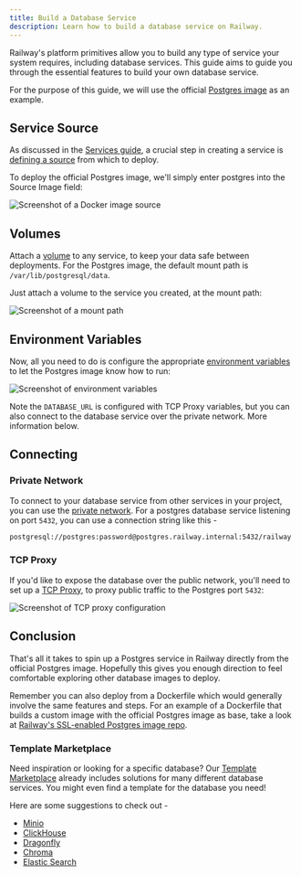 ```yaml
---
title: Build a Database Service
description: Learn how to build a database service on Railway.
---
```


Railway's platform primitives allow you to build any type of service your system requires, including database services. This guide aims to guide you through the essential features to build your own database service.

For the purpose of this guide, we will use the official <a href="https://hub.docker.com/_/postgres" target="_blank">Postgres image</a> as an example.

## Service Source

As discussed in the [Services guide](/guides/services), a crucial step in creating a service is [defining a source](/guides/services#defining-a-deployment-source) from which to deploy.

To deploy the official Postgres image, we'll simply enter postgres into the Source Image field:

<Image
src="https://res.cloudinary.com/railway/image/upload/v1701464166/docs/databases/CleanShot_2023-12-01_at_14.54.35_2x_aa5gwt.png"
alt="Screenshot of a Docker image source"
layout="responsive"
width={559} height={168} quality={80} />

## Volumes

Attach a [volume](/guides/volumes) to any service, to keep your data safe between deployments. For the Postgres image, the default mount path is `/var/lib/postgresql/data`.

Just attach a volume to the service you created, at the mount path:

<Image
src="https://res.cloudinary.com/railway/image/upload/v1701464411/docs/databases/mountpath_lajfam.png"
alt="Screenshot of a mount path"
layout="responsive"
width={519} height={168} quality={80} />

## Environment Variables

Now, all you need to do is configure the appropriate <a href="https://hub.docker.com/_/postgres#environment-variables:~:text=have%20found%20useful.-,Environment%20Variables,-The%20PostgreSQL%20image" target="_blank">environment variables</a> to let the Postgres image know how to run:

<Image
src="https://res.cloudinary.com/railway/image/upload/v1701464670/docs/databases/envvars_aow79p.png"
alt="Screenshot of environment variables"
layout="responsive"
width={460} height={458} quality={80} />

Note the `DATABASE_URL` is configured with TCP Proxy variables, but you can also connect to the database service over the private network. More information below.

## Connecting

### Private Network

To connect to your database service from other services in your project, you can use the [private network](/guides/private-networking). For a postgres database service listening on port `5432`, you can use a connection string like this -

```bash
postgresql://postgres:password@postgres.railway.internal:5432/railway
```

### TCP Proxy

If you'd like to expose the database over the public network, you'll need to set up a [TCP Proxy](/guides/public-networking#tcp-proxying), to proxy public traffic to the Postgres port `5432`:

<Image
src="https://res.cloudinary.com/railway/image/upload/v1743194081/docs/tcp-proxy_edctub.png"
alt="Screenshot of TCP proxy configuration"
layout="responsive"
width={1200} height={822} quality={100} />

## Conclusion

That's all it takes to spin up a Postgres service in Railway directly from the official Postgres image. Hopefully this gives you enough direction to feel comfortable exploring other database images to deploy.

Remember you can also deploy from a Dockerfile which would generally involve the same features and steps. For an example of a Dockerfile that builds a custom image with the official Postgres image as base, take a look at <a href="https://github.com/railwayapp-templates/postgres-ssl" target="_blank">Railway's SSL-enabled Postgres image repo</a>.

### Template Marketplace

Need inspiration or looking for a specific database? Our <a href="https://railway.com/templates" target="_blank">Template Marketplace</a> already includes solutions for many different database services. You might even find a template for the database you need!

Here are some suggestions to check out -

- <a href="https://railway.com/template/SMKOEA" target="_blank">Minio</a>
- <a href="https://railway.com/template/clickhouse" target="_blank">ClickHouse</a>
- <a href="https://railway.com/template/dragonfly" target="_blank">Dragonfly</a>
- <a href="https://railway.com/template/kbvIRV" target="_blank">Chroma</a>
- <a href="https://railway.com/template/elasticsearch" target="_blank">Elastic Search</a>
